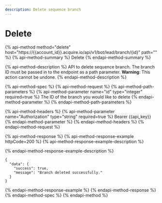 ```yaml
---
description: Delete sequence branch
---
```


# Delete

{% api-method method="delete" host="https://{{account\_id}}.acquire.io/api/v1/bot/lead/branch/{id}" path="" %}
{% api-method-summary %}
Delete
{% endapi-method-summary %}

{% api-method-description %}
API to delete sequence branch. The branch ID must be passed in to the endpoint as a path parameter. **Warning**: This action cannot be undone. 
{% endapi-method-description %}

{% api-method-spec %}
{% api-method-request %}
{% api-method-path-parameters %}
{% api-method-parameter name="id" type="integer" required=true %}
The ID of the branch you would like to delete
{% endapi-method-parameter %}
{% endapi-method-path-parameters %}

{% api-method-headers %}
{% api-method-parameter name="Authorization" type="string" required=true %}
Bearer {{api\_key}}
{% endapi-method-parameter %}
{% endapi-method-headers %}
{% endapi-method-request %}

{% api-method-response %}
{% api-method-response-example httpCode=200 %}
{% api-method-response-example-description %}

{% endapi-method-response-example-description %}

```
{
  "data": {
    "success": true,
    "message": "Branch deleted successfully."
  }
}

```
{% endapi-method-response-example %}
{% endapi-method-response %}
{% endapi-method-spec %}
{% endapi-method %}


